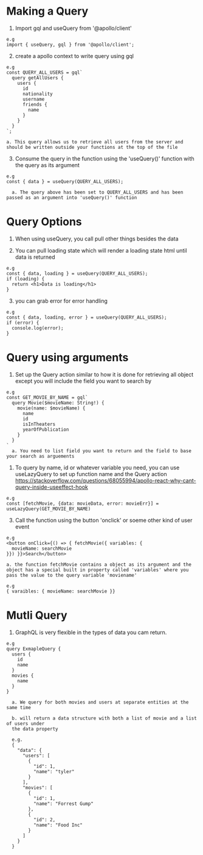 # Making a Query

  1. Import gql and useQuery from '@apollo/client'

    e.g
    import { useQuery, gql } from '@apollo/client';

  2. create a apollo context to write query using gql

    e.g 
    const QUERY_ALL_USERS = gql`
      query getAllUsers {
        users {
          id
          nationality
          username
          friends {
            name
          }
        }
      }
    `;

    a. This query allows us to retrieve all users from the server and should be written outside your functions at the top of the file

  3. Consume the query in the function using the 'useQuery()' function with the
     query as its argument

    e.g
    const { data } = useQuery(QUERY_ALL_USERS);

      a. The query above has been set to QUERY_ALL_USERS and has been passed as an argument into 'useQuery()' function

# Query Options

  1. When using useQuery, you call pull other things besides the data 

  2. You can pull loading state which will render a loading state html until
     data is returned 

    e.g
    const { data, loading } = useQuery(QUERY_ALL_USERS);
    if (loading) {
      return <h1>Data is loading</h1>
    }

  3. you can grab error for error handling 

    e.g
    const { data, loading, error } = useQuery(QUERY_ALL_USERS);
    if (error) {
      console.log(error);
    }

# Query using arguments

  1. Set up the Query action similar to how it is done for retrieving all object
     except you will include the field you want to search by 

    e.g
    const GET_MOVIE_BY_NAME = gql`
      query Movie($movieName: String!) {
        movie(name: $movieName) {
          name
          id
          isInTheaters
          yearOfPublication
        }
      }
    `
      a. You need to list field you want to return and the field to base your search as arguements

  1. To query by name, id or whatever variable you need, you can use
     useLazyQuery to set up function name and the Query action
     https://stackoverflow.com/questions/68055994/apollo-react-why-cant-query-inside-useeffect-hook

    e.g
    const [fetchMovie, {data: movieData, error: movieErr}] = useLazyQuery(GET_MOVIE_BY_NAME)

  3. Call the function using the button 'onclick' or soeme other kind of user event

    e.g
    <button onClick={() => { fetchMovie({ variables: {
      movieName: searchMovie
    }}) }}>Search</button>

    a. the function fetchMovie contains a object as its argument and the object has a special built in property called 'variables' where you pass the value to the query variable 'moviename'
    
    e.g 
    { varaibles: { movieName: searchMovie }} 

# Mutli Query
  1. GraphQL is very flexible in the types of data you cam return.

    e.g
    query ExmapleQuery {
      users {
        id
        name
      }
      movies {
        name
      }
    }

      a. We query for both movies and users at separate entities at the same time 

      b. will return a data structure with both a list of movie and a list of users under 
      the data property

      e.g.
      {
        "data": {
          "users": [
            {
              "id": 1,
              "name": "tyler"
            }
          ],
          "movies": [
            {
              "id": 1,
              "name": "Forrest Gump"
            },
            {
              "id": 2,
              "name": "Food Inc"
            }
          ]
        }
      }


